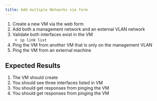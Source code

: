 ```yaml
---
title: Add multiple Networks via form
---
```

1. Create a new VM via the web form
1. Add both a management network and an external VLAN network
1. Validate both interfaces exist in the VM
    - `ip link list`
1. Ping the VM from another VM that is only on the management VLAN
1. Ping the VM from an external machine

## Expected Results
1. The VM should create
1. You should see three interfaces listed in VM
1. You should get responses from pinging the VM
1. You should get responses from pinging the VM